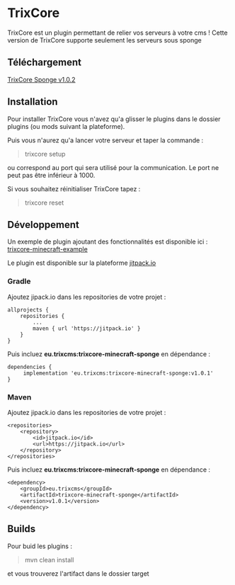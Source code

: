 # TrixCore
TrixCore est un plugin permettant de relier vos serveurs à votre cms ! Cette version de TrixCore supporte seulement les serveurs sous sponge

## Téléchargement

[TrixCore Sponge v1.0.2](https://github.com/TrixCMS-V-2/trixcore-minecraft-sponge/releases/download/v1.0.2/trixcore-sponge-1.0.2.jar)

## Installation

Pour installer TrixCore vous n'avez qu'a glisser le plugins dans le dossier plugins (ou mods suivant la plateforme). 

Puis vous n'aurez qu'a lancer votre serveur et taper la commande :

> trixcore setup <port>

ou <port> correspond au port qui sera utilisé pour la communication. Le port ne peut pas être inférieur à 1000.

Si vous souhaitez réinitialiser TrixCore tapez :

> trixcore reset 

## Développement

Un exemple de plugin ajoutant des fonctionnalités est disponible ici : 
[trixcore-minecraft-example](https://github.com/TrixCMS-V-2/trixcore-minecraft-example)

Le plugin est disponible sur la plateforme [jitpack.io](https://jitpack.io/#eu.trixcms/trixcore-minecraft-sponge)

### Gradle

Ajoutez jipack.io dans les repositories de votre projet :

```
allprojects {
	repositories {
		...
		maven { url 'https://jitpack.io' }
	}
}
```

Puis incluez **eu.trixcms:trixcore-minecraft-sponge** en dépendance :

```
dependencies {
     implementation 'eu.trixcms:trixcore-minecraft-sponge:v1.0.1'
}
```

### Maven

Ajoutez jipack.io dans les repositories de votre projet :

```
<repositories>
	<repository>
		<id>jitpack.io</id>
		<url>https://jitpack.io</url>
	</repository>
</repositories>
```

Puis incluez **eu.trixcms:trixcore-minecraft-sponge** en dépendance :

```
<dependency>
	<groupId>eu.trixcms</groupId>
	<artifactId>trixcore-minecraft-sponge</artifactId>
	<version>v1.0.1</version>
</dependency>
```

## Builds

Pour buid les plugins :

> mvn clean install

et vous trouverez l'artifact dans le dossier target
